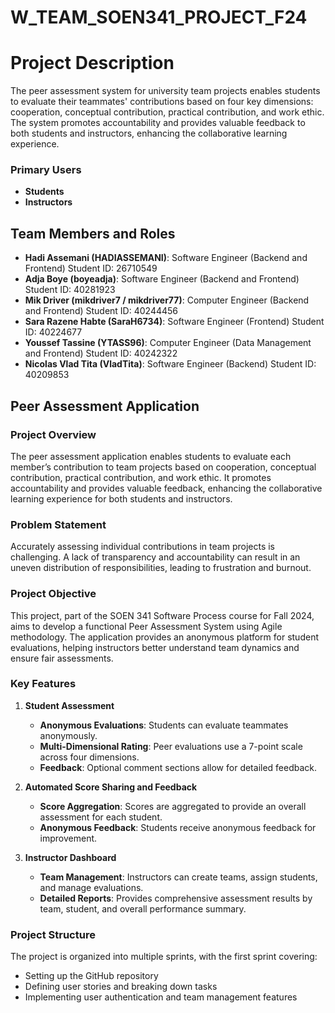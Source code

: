 # W_TEAM_SOEN341_PROJECT_F24

# Project Description

The peer assessment system for university team projects enables students to evaluate their teammates' contributions based on four key dimensions: cooperation, conceptual contribution, practical contribution, and work ethic. The system promotes accountability and provides valuable feedback to both students and instructors, enhancing the collaborative learning experience.

### Primary Users

- **Students**
- **Instructors**

## Team Members and Roles

- **Hadi Assemani (HADIASSEMANI)**: Software Engineer (Backend and Frontend)  Student ID: 26710549
- **Adja Boye (boyeadja)**: Software Engineer (Backend and Frontend) Student ID: 40281923
- **Mik Driver (mikdriver7 / mikdriver77)**: Computer Engineer (Backend and Frontend) Student ID: 40244456
- **Sara Razene Habte (SaraH6734)**: Software Engineer (Frontend) Student ID: 40224677
- **Youssef Tassine (YTASS96)**: Computer Engineer (Data Management and Frontend) Student ID: 40242322
- **Nicolas Vlad Tita (VladTita)**: Software Engineer (Backend) Student ID: 40209853

## Peer Assessment Application

### Project Overview
The peer assessment application enables students to evaluate each member’s contribution to team projects based on cooperation, conceptual contribution, practical contribution, and work ethic. It promotes accountability and provides valuable feedback, enhancing the collaborative learning experience for both students and instructors.

### Problem Statement
Accurately assessing individual contributions in team projects is challenging. A lack of transparency and accountability can result in an uneven distribution of responsibilities, leading to frustration and burnout.

### Project Objective
This project, part of the SOEN 341 Software Process course for Fall 2024, aims to develop a functional Peer Assessment System using Agile methodology. The application provides an anonymous platform for student evaluations, helping instructors better understand team dynamics and ensure fair assessments.

### Key Features

1. **Student Assessment**
   - **Anonymous Evaluations**: Students can evaluate teammates anonymously.
   - **Multi-Dimensional Rating**: Peer evaluations use a 7-point scale across four dimensions.
   - **Feedback**: Optional comment sections allow for detailed feedback.

2. **Automated Score Sharing and Feedback**
   - **Score Aggregation**: Scores are aggregated to provide an overall assessment for each student.
   - **Anonymous Feedback**: Students receive anonymous feedback for improvement.

3. **Instructor Dashboard**
   - **Team Management**: Instructors can create teams, assign students, and manage evaluations.
   - **Detailed Reports**: Provides comprehensive assessment results by team, student, and overall performance summary.

### Project Structure
The project is organized into multiple sprints, with the first sprint covering:

- Setting up the GitHub repository
- Defining user stories and breaking down tasks
- Implementing user authentication and team management features
